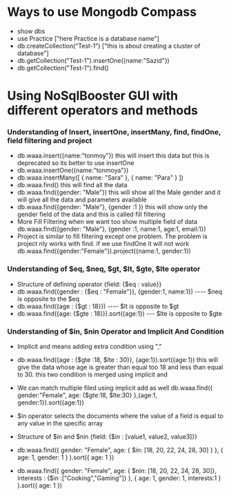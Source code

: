# Ways to use Mongodb Compass
- show dbs
- use Practice ["here Practice is a database name"]
- db.createCollection("Test-1") ["this is about creating a cluster of database"]
- db.getCollection("Test-1").insertOne({name:"Sazid"})
- db.getCollection("Test-1").find()

# Using NoSqlBooster GUI with different operators and methods
### Understanding of Insert, insertOne, insertMany, find, findOne, field filtering and project 
- db.waaa.insert({name:"tonmoy"}) this will insert this data but this is deprecated so its better to use insertOne
- db.waaa.insertOne({name:"tonmoya"})
- db.waaa.insertMany([
    { name: "Sara" },
    { name: "Para" }
])
- db.waaa.find() this will find all the data 
- db.waaa.find({gender: "Male"}) this will show all the Male gender and it will give all the data and parameters available
- db.waaa.find({gender: "Male"}, {gender :1 }) this will show  only the gender field of the data and this is called fill filtering
- More Fill Filtering when we want too show multiple field of data db.waaa.find({gender: "Male"}, {gender :1, name:1, age:1, email:1})
- Project is similar to fill filtering except one problem. The problem is project nly works with find. if we use findOne it will not work db.waaa.find({gender:"Female"}).project({name:1, gender:1}) 

### Understanding of $eq, $neq, $gt, $lt, $gte, $lte operator
- Structure of defining operator {field:  {$eq : value}}
- db.waaa.find({gender : {$eq : "Female"}}, {gender:1, name:1})  ---- $neq is opposite to the $eq
- db.waaa.find({age : {$gt : 18}})  ---- $lt is opposite to $gt
- db.waaa.find({age: {$gte : 18}}).sort({age:1}) --- $lte is opposite to $gte

### Understanding of $in, $nin Operator and Implicit And Condition
- Implicit and means adding extra condition using ","
- db.waaa.find({age : {$gte :18, $lte : 30}}, {age:1}).sort({age:1}) this will give the data whose age is greater than equal too 18 and less than equal to 30. this two condition is merged using implicit and 
 - We can match multiple filed using implicit add as well db.waaa.find({
    gender:"Female",
    age: {$gte:18, $lte:30}
},{age:1, gender:1}).sort({age:1})
- $in operator selects the documents where the value of a field is equal to any value in the specific array
- Structure of $in and $nin {field: {$in : [value1, value2, value3]}}
- db.waaa.find({
    gender: "Female",
    age: { $in: [18, 20, 22, 24, 28, 30] }
},
    { age: 1, gender: 1 }
).sort({ age: 1 })

- db.waaa.find({
    gender: "Female",
    age: { $nin: [18, 20, 22, 24, 28, 30]},
    interests : {$in :["Cooking","Gaming"]}
},
    { age: 1, gender: 1, interests:1 }
).sort({ age: 1 })